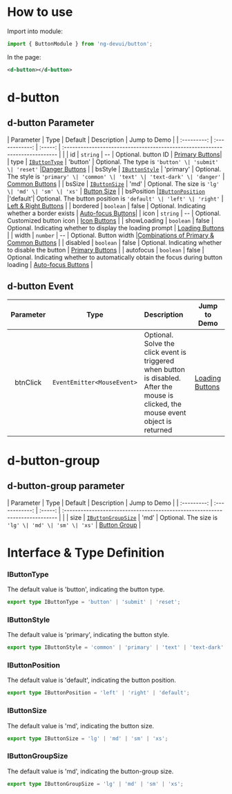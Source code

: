 # How to use

Import into module:

```ts
import { ButtonModule } from 'ng-devui/button';
```

In the page:

```xml
<d-button></d-button>
```
# d-button
## d-button Parameter

|   Parameter    |   Type |  Default |      Description          |  Jump to Demo |
| :---------: | :------------: | :-----: | :--------------------------------------------------------------------------- | |
|     id      |             `string`            |   --   | Optional. button ID | [Primary Buttons](demo#button-primary)|
|     type    |  [`IButtonType`](#ibuttontype)  |  'button' | Optional. The type is `'button' \| 'submit' \| 'reset'` |[Danger Buttons](demo#button-danger)   |
|   bsStyle   | [`IButtonStyle`](#ibuttonstyle) |  'primary' | Optional. The style is `'primary' \| 'common' \| 'text' \| 'text-dark' \| 'danger'` | [Common Buttons](demo#button-common) |
|   bsSize    |  [`IButtonSize`](#ibuttonsize)   |   'md'  | Optional. The size is `'lg' \| 'md' \| 'sm' \| 'xs'` | [Button Size](demo#button-size) |
|  bsPosition |[`IButtonPosition`](#ibuttonposition) |'default'| Optional. The button position is `'default' \| 'left' \| 'right'` | [Left & Right Buttons](demo#button-left-right) |
|  bordered   |   `boolean`  |   false   | Optional. Indicating whether a border exists |  [Auto-focus Buttons](demo#button-auto-focus)|
|    icon     |   `string`   |   --   | Optional. Customized button icon | [Icon Buttons](demo#button-icon) |
| showLoading |   `boolean`  |   false   | Optional. Indicating whether to display the loading prompt | [Loading Buttons](demo#button-loading) |
|    width    |   `number`   |     --    | Optional. Button width |[Combinations of Primary & Common Buttons](demo#button-primary-and-common) |
|  disabled   |   `boolean`  |   false   | Optional. Indicating whether to disable the button | [Primary Buttons](demo#button-primary) |
|  autofocus  |   `boolean`  |   false   | Optional. Indicating whether to automatically obtain the focus during button loading | [Auto-focus Buttons](demo#button-auto-focus) |

## d-button Event

| Parameter | Type | Description | Jump to Demo |
| :------: | :-----------------: | :-------------------------------------------------------------------------------------- | ---------------------------------------------- |
| btnClick | `EventEmitter<MouseEvent>` | Optional. Solve the click event is triggered when button is disabled. After the mouse is clicked, the mouse event object is returned | [Loading Buttons](demo#button-loading)|

# d-button-group

## d-button-group parameter

| Parameter | Type | Default | Description | Jump to Demo |
| :---------: | :------------: | :-----: | :--------------------------------------------------------------------------- | |
| size | [`IButtonGroupSize`](#ibuttongroupsize) | 'md' | Optional. The size is `'lg' \| 'md' \| 'sm' \| 'xs'` | [Button Group](demo#button-groups) |

# Interface & Type Definition
### IButtonType

The default value is 'button', indicating the button type.

```ts
export type IButtonType = 'button' | 'submit' | 'reset';
```

### IButtonStyle

The default value is 'primary', indicating the button style.

```ts
export type IButtonStyle = 'common' | 'primary' | 'text' | 'text-dark' | 'danger';
```

### IButtonPosition

The default value is 'default', indicating the button position.

```ts
export type IButtonPosition = 'left' | 'right' | 'default';
```

### IButtonSize
The default value is 'md', indicating the button size.

```ts
export type IButtonSize = 'lg' | 'md' | 'sm' | 'xs';
```

### IButtonGroupSize
The default value is 'md', indicating the button-group size.

```ts
export type IButtonGroupSize = 'lg' | 'md' | 'sm' | 'xs';
```
